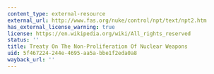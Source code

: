 ```yaml
---
content_type: external-resource
external_url: http://www.fas.org/nuke/control/npt/text/npt2.htm
has_external_license_warning: true
license: https://en.wikipedia.org/wiki/All_rights_reserved
status: ''
title: Treaty On The Non-Proliferation Of Nuclear Weapons
uid: 5f467224-244e-4695-aa5a-bbe1f2eda0a8
wayback_url: ''
---
```

